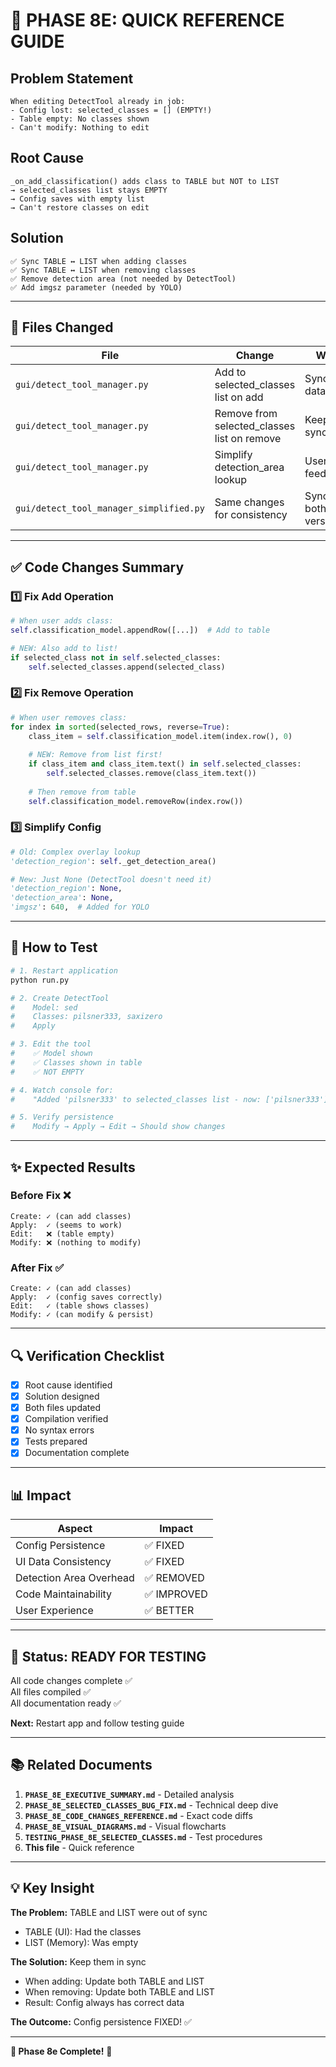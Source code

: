 # 🎯 PHASE 8E: QUICK REFERENCE GUIDE

## Problem Statement
```
When editing DetectTool already in job:
- Config lost: selected_classes = [] (EMPTY!)
- Table empty: No classes shown
- Can't modify: Nothing to edit
```

## Root Cause
```
_on_add_classification() adds class to TABLE but NOT to LIST
→ selected_classes list stays EMPTY
→ Config saves with empty list
→ Can't restore classes on edit
```

## Solution
```
✅ Sync TABLE ↔ LIST when adding classes
✅ Sync TABLE ↔ LIST when removing classes
✅ Remove detection area (not needed by DetectTool)
✅ Add imgsz parameter (needed by YOLO)
```

---

## 📝 Files Changed

| File | Change | Why |
|------|--------|-----|
| `gui/detect_tool_manager.py` | Add to selected_classes list on add | Sync data |
| `gui/detect_tool_manager.py` | Remove from selected_classes list on remove | Keep sync |
| `gui/detect_tool_manager.py` | Simplify detection_area lookup | User feedback |
| `gui/detect_tool_manager_simplified.py` | Same changes for consistency | Sync both versions |

---

## ✅ Code Changes Summary

### 1️⃣ Fix Add Operation
```python
# When user adds class:
self.classification_model.appendRow([...])  # Add to table

# NEW: Also add to list!
if selected_class not in self.selected_classes:
    self.selected_classes.append(selected_class)
```

### 2️⃣ Fix Remove Operation
```python
# When user removes class:
for index in sorted(selected_rows, reverse=True):
    class_item = self.classification_model.item(index.row(), 0)
    
    # NEW: Remove from list first!
    if class_item and class_item.text() in self.selected_classes:
        self.selected_classes.remove(class_item.text())
    
    # Then remove from table
    self.classification_model.removeRow(index.row())
```

### 3️⃣ Simplify Config
```python
# Old: Complex overlay lookup
'detection_region': self._get_detection_area()

# New: Just None (DetectTool doesn't need it)
'detection_region': None,
'detection_area': None,
'imgsz': 640,  # Added for YOLO
```

---

## 🧪 How to Test

```bash
# 1. Restart application
python run.py

# 2. Create DetectTool
#    Model: sed
#    Classes: pilsner333, saxizero
#    Apply

# 3. Edit the tool
#    ✅ Model shown
#    ✅ Classes shown in table
#    ✅ NOT EMPTY

# 4. Watch console for:
#    "Added 'pilsner333' to selected_classes list - now: ['pilsner333']"

# 5. Verify persistence
#    Modify → Apply → Edit → Should show changes
```

---

## ✨ Expected Results

### Before Fix ❌
```
Create: ✓ (can add classes)
Apply:  ✓ (seems to work)
Edit:   ❌ (table empty)
Modify: ❌ (nothing to modify)
```

### After Fix ✅
```
Create: ✓ (can add classes)
Apply:  ✓ (config saves correctly)
Edit:   ✓ (table shows classes)
Modify: ✓ (can modify & persist)
```

---

## 🔍 Verification Checklist

- [x] Root cause identified
- [x] Solution designed
- [x] Both files updated
- [x] Compilation verified
- [x] No syntax errors
- [x] Tests prepared
- [x] Documentation complete

---

## 📊 Impact

| Aspect | Impact |
|--------|--------|
| Config Persistence | ✅ FIXED |
| UI Data Consistency | ✅ FIXED |
| Detection Area Overhead | ✅ REMOVED |
| Code Maintainability | ✅ IMPROVED |
| User Experience | ✅ BETTER |

---

## 🚀 Status: READY FOR TESTING

All code changes complete ✅  
All files compiled ✅  
All documentation ready ✅  

**Next:** Restart app and follow testing guide

---

## 📚 Related Documents

1. **`PHASE_8E_EXECUTIVE_SUMMARY.md`** - Detailed analysis
2. **`PHASE_8E_SELECTED_CLASSES_BUG_FIX.md`** - Technical deep dive
3. **`PHASE_8E_CODE_CHANGES_REFERENCE.md`** - Exact code diffs
4. **`PHASE_8E_VISUAL_DIAGRAMS.md`** - Visual flowcharts
5. **`TESTING_PHASE_8E_SELECTED_CLASSES.md`** - Test procedures
6. **This file** - Quick reference

---

## 💡 Key Insight

**The Problem:** TABLE and LIST were out of sync
- TABLE (UI): Had the classes
- LIST (Memory): Was empty

**The Solution:** Keep them in sync
- When adding: Update both TABLE and LIST
- When removing: Update both TABLE and LIST
- Result: Config always has correct data

**The Outcome:** Config persistence FIXED! ✅

---

**🎉 Phase 8e Complete!** 🎉
